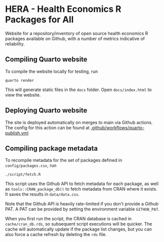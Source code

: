 # HERA - Health Economics R Packages for All
Website for a repository/inventory of open source health economics R packages available on Github, with a number of metrics indicative of reliability.

## Compiling Quarto website
To compile the website locally for testing, run 
```
quarto render
```

This will generate static files in the `docs` folder. Open `docs/index.html` to view the website.

## Deploying Quarto website
The site is deployed automatically on merges to main via Github actions. The config for this
action can be found at [.github/workflows/quarto-publish.yml]()

## Compiling package metadata
To recompile metadata for the set of packages defined in `config/packages.csv`, run

```
./script/fetch.R
```

This script uses the Github API to fetch metadata for each package, as well as 
`tools::CRAN_package_db()` to fetch metadata from CRAN where it exists. 
It saves the results in `data/data.csv`.

Note that the Github API is heavily rate-limited if you don't provide a Github PAT. A PAT
can be provided by setting the environment variable `GITHUB_PAT`.

When you first run the script, the CRAN database is cached in `cache/cran_db.rds`, 
so subsequent script executions will be quicker. The cache will automatically update if
the package list changes, but you can also force a cache refresh by deleting the `rds` file.
